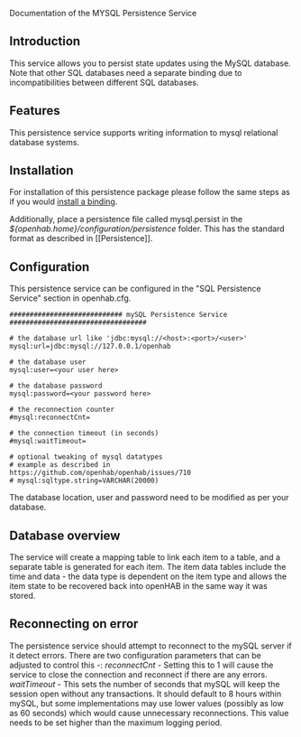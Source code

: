 Documentation of the MYSQL Persistence Service

## Introduction

This service allows you to persist state updates using the MySQL database. Note that other SQL databases need a separate binding due to incompatibilities between different SQL databases.

## Features

This persistence service supports writing information to mysql relational database systems.

## Installation

For installation of this persistence package please follow the same steps as if you would [install a binding](Bindings).

Additionally, place a persistence file called mysql.persist in the _${openhab.home}/configuration/persistence_ folder. This has the standard format as described in [[Persistence]].

## Configuration

This persistence service can be configured in the "SQL Persistence Service" section in openhab.cfg.
```
############################ mySQL Persistence Service ##################################

# the database url like 'jdbc:mysql://<host>:<port>/<user>'
mysql:url=jdbc:mysql://127.0.0.1/openhab

# the database user
mysql:user=<your user here>

# the database password
mysql:password=<your password here>

# the reconnection counter
#mysql:reconnectCnt=

# the connection timeout (in seconds)
#mysql:waitTimeout=

# optional tweaking of mysql datatypes
# example as described in https://github.com/openhab/openhab/issues/710
# mysql:sqltype.string=VARCHAR(20000)
```
The database location, user and password need to be modified as per your database.

## Database overview
The service will create a mapping table to link each item to a table, and a separate table is generated for each item. The item data tables include the time and data - the data type is dependent on the item type and allows the item state to be recovered back into openHAB in the same way it was stored.

## Reconnecting on error
The persistence service should attempt to reconnect to the mySQL server if it detect errors. There are two configuration parameters that can be adjusted to control this -:
*reconnectCnt* - Setting this to 1 will cause the service to close the connection and reconnect if there are any errors.
*waitTimeout* - This sets the number of seconds that mySQL will keep the session open without any transactions. It should default to 8 hours within mySQL, but some implementations may use lower values (possibly as low as 60 seconds) which would cause unnecessary reconnections. This value needs to be set higher than the maximum logging period.
